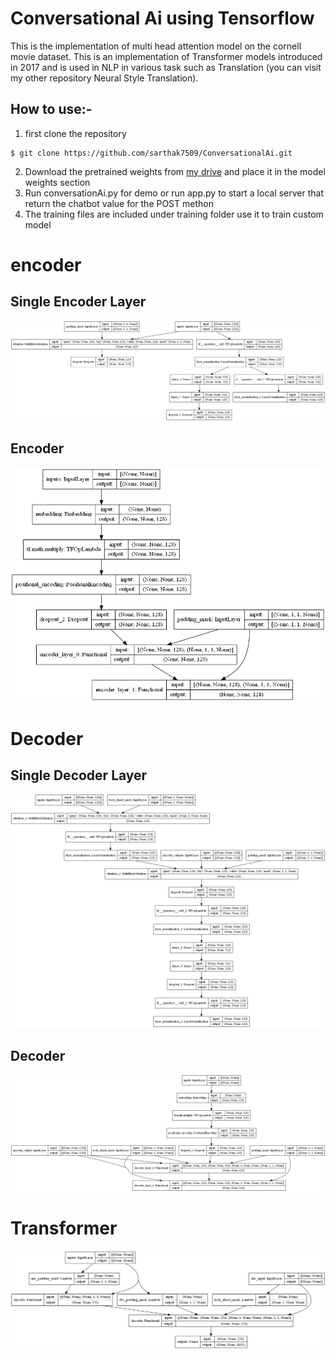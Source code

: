 # Conversational Ai using Tensorflow
This is the implementation of multi head attention model on the cornell movie dataset. This is an implementation of Transformer models introduced in 2017 and is used in NLP in various task such as Translation (you can visit my other repository Neural Style Translation).

## How to use:-
1) first clone the repository
```shell
$ git clone https://github.com/sarthak7509/ConversationalAi.git
```
2) Download the pretrained weights from [my drive](https://drive.google.com/file/d/1tkWOcmNPeNeRaJY1MhTS9bcWB6gGKkcq/view?usp=sharing) and place it in the model weights section
3) Run conversationAi.py for demo or run app.py to start a local server that return the chatbot value for the POST methon
4) The training files are included under training folder use it to train custom model

# encoder
## Single Encoder Layer
![alt text](/model-graphs/encoder_LAYER.png )

## Encoder
![alt text](/model-graphs/encoder.png )

# Decoder
## Single Decoder Layer
![alt text](/model-graphs/decoder_layer.png )

## Decoder
![alt text](/model-graphs/decoder.png )

# Transformer
![alt text](/model-graphs/Transformer.png )


